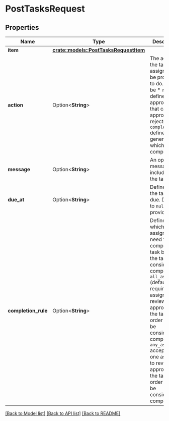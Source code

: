 # PostTasksRequest

## Properties

Name | Type | Description | Notes
------------ | ------------- | ------------- | -------------
**item** | [**crate::models::PostTasksRequestItem**](post_tasks_request_item.md) |  | 
**action** | Option<**String**> | The action the task assignee will be prompted to do. Must be  * `review` defines an approval task that can be approved or rejected * `complete` defines a general task which can be completed | [optional][default to Review]
**message** | Option<**String**> | An optional message to include with the task. | [optional][default to ]
**due_at** | Option<**String**> | Defines when the task is due. Defaults to `null` if not provided. | [optional]
**completion_rule** | Option<**String**> | Defines which assignees need to complete this task before the task is considered completed.  * `all_assignees` (default) requires all assignees to review or approve the the task in order for it to be considered completed. * `any_assignee` accepts any one assignee to review or approve the the task in order for it to be considered completed. | [optional][default to AllAssignees]

[[Back to Model list]](../README.md#documentation-for-models) [[Back to API list]](../README.md#documentation-for-api-endpoints) [[Back to README]](../README.md)


